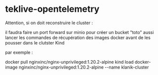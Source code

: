 # teklive-opentelemetry

Attention, si on doit reconstruire le cluster :

il faudra faire un port forward sur minio pour créer un bucket "toto"
aussi lancer les commandes de récupération des images docker avant de les pousser dans le clutster Kind

par exemple :

 docker pull nginxinc/nginx-unprivileged:1.20.2-alpine
 kind load docker-image nginxinc/nginx-unprivileged:1.20.2-alpine  --name klanik-cluster

